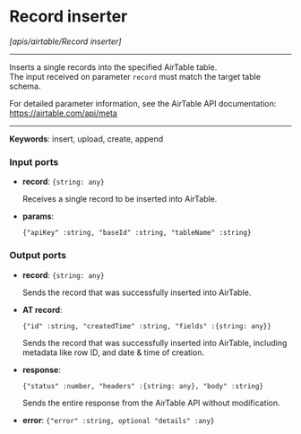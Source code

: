 # Record inserter

_[apis/airtable/Record inserter]_

---

Inserts a single records into the specified AirTable table.  
The input received on parameter `record` must match the target table schema.  
  
For detailed parameter information, see the AirTable API documentation:  
https://airtable.com/api/meta  

---

__Keywords__: insert, upload, create, append

### Input ports

* __record__: ` {string: any} `

    Receives a single record to be inserted into AirTable.  


* __params__: 
    ```
    {"apiKey" :string, "baseId" :string, "tableName" :string}
    ```

### Output ports

* __record__: ` {string: any} `

    Sends the record that was successfully inserted into AirTable.  


* __AT record__: 
    ```
    {"id" :string, "createdTime" :string, "fields" :{string: any}}
    ```

    Sends the record that was successfully inserted into AirTable, including metadata like row ID, and date & time of creation.  


* __response__: 
    ```
    {"status" :number, "headers" :{string: any}, "body" :string}
    ```

    Sends the entire response from the AirTable API without modification.  


* __error__: ` {"error" :string, optional "details" :any} `

